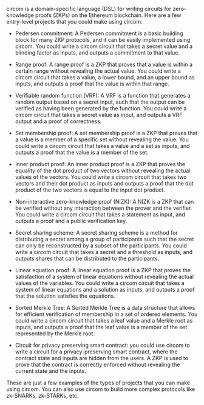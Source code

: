 circom is a domain-specific language (DSL) for writing circuits for zero-knowledge proofs (ZKPs) on the Ethereum blockchain. Here are a few entry-level projects that you could make using circom:

- Pedersen commitment: A Pedersen commitment is a basic building block for many ZKP protocols, and it can be easily implemented using circom. You could write a circom circuit that takes a secret value and a blinding factor as inputs, and outputs a commitment to that value.

- Range proof: A range proof is a ZKP that proves that a value is within a certain range without revealing the actual value. You could write a circom circuit that takes a value, a lower bound, and an upper bound as inputs, and outputs a proof that the value is within that range.

- Verifiable random function (VRF): A VRF is a function that generates a random output based on a secret input, such that the output can be verified as having been generated by the function. You could write a circom circuit that takes a secret value as input, and outputs a VRF output and a proof of correctness.

- Set membership proof: A set membership proof is a ZKP that proves that a value is a member of a specific set without revealing the value. You could write a circom circuit that takes a value and a set as inputs, and outputs a proof that the value is a member of the set.

- Inner product proof: An inner product proof is a ZKP that proves the equality of the dot product of two vectors without revealing the actual values of the vectors. You could write a circom circuit that takes two vectors and their dot product as inputs and outputs a proof that the dot product of the two vectors is equal to the input dot product.

- Non-interactive zero-knowledge proof (NIZK): A NIZK is a ZKP that can be verified without any interaction between the prover and the verifier. You could write a circom circuit that takes a statement as input, and outputs a proof and a public verification key.

- Secret sharing scheme: A secret sharing scheme is a method for distributing a secret among a group of participants such that the secret can only be reconstructed by a subset of the participants. You could write a circom circuit that takes a secret and a threshold as inputs, and outputs shares that can be distributed to the participants.

- Linear equation proof: A linear equation proof is a ZKP that proves the satisfaction of a system of linear equations without revealing the actual values of the variables. You could write a circom circuit that takes a system of linear equations and a solution as inputs, and outputs a proof that the solution satisfies the equations.

- Sorted Merkle Tree: A Sorted Merkle Tree is a data structure that allows for efficient verification of membership in a set of ordered elements. You could write a circom circuit that takes a leaf value and a Merkle root as inputs, and outputs a proof that the leaf value is a member of the set represented by the Merkle root.




- Circuit for privacy preserving smart contract: you could use circom to write a circuit for a privacy-preserving smart contract, where the contract state and inputs are hidden from the users. A ZKP is used to prove that the contract is correctly enforced without revealing the current state and the inputs.

These are just a few examples of the types of projects that you can make using circom. You can also use circom to build more complex protocols like zk-SNARKs, zk-STARKs, etc.
